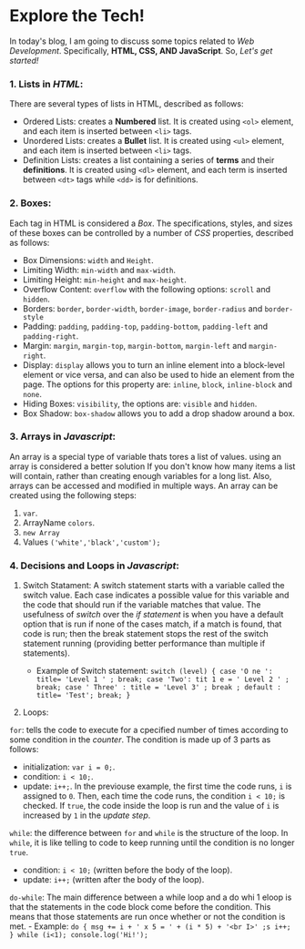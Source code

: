 # Explore the Tech!
In today's blog, I am going to discuss some topics related to _Web Development_. Specifically, **HTML, CSS, AND JavaScript**. So, _Let's get started!_


### 1. Lists in _HTML_:
There are several types of lists in HTML, described as follows:
* Ordered Lists: creates a **Numbered** list. It is created using `<ol>` element, and each item is inserted between `<li>` tags.
* Unordered Lists: creates a **Bullet** list. It is created using `<ul>` element, and each item is inserted between `<li>` tags.
* Definition Lists: creates a list containing a series of **terms** and their **definitions**. It is created using `<dl>` element, and each term is inserted between `<dt>` tags while `<dd>` is for definitions. 


### 2. Boxes:
Each tag in HTML is considered a _Box_. The specifications, styles, and sizes of these boxes can be controlled by a number of _CSS_ properties, described as follows:
* Box Dimensions: `width` and `Height`.
* Limiting Width: `min-width` and `max-width`.
* Limiting Height: `min-height` and `max-height`.
* Overflow Content: `overflow` with the following options: `scroll` and `hidden`.
* Borders: `border`, `border-width`, `border-image`, `border-radius` and `border-style`
* Padding: `padding`, `padding-top`, `padding-bottom`, `padding-left` and `padding-right`.
* Margin: `margin`, `margin-top`, `margin-bottom`, `margin-left` and `margin-right`.
* Display: `display` allows you to turn an inline element into a block-level element or vice versa, and can also be used to hide an element from the page. The options for this property are: `inline`, `block`, `inline-block` and `none`.
* Hiding Boxes: `visibility`, the options are: `visible` and `hidden`.
* Box Shadow: `box-shadow` allows you to add a drop shadow around a box. 


### 3. Arrays in _Javascript_:
An array is a special type of variable thats tores a list of values. using an array is considered a better solution If you don't know how many items a list will contain, rather
than creating enough variables for a long list. Also, arrays can be accessed and modified in multiple ways.
An array can be created using the following steps:
1. `var`.
2. ArrayName `colors`.
3. `new Array`
4. Values `('white','black','custom');`

### 4. Decisions and Loops in _Javascript_:
1. Switch Statament:
A switch statement starts with a variable called the switch value. Each case indicates a possible value for this variable and the code that should run if the variable matches that value. The usefulness of _switch_ over the _if statement_ is when you have a default option that is run if none of the cases match, if a match is found, that code is run; then the break statement stops the rest of the switch statement running (providing better performance than multiple if statements).
    - Example of Switch statement:
`switch (level) {
case 'O ne ':
title= 'Level 1 ' ;
break;
case 'Two':
tit 1 e = ' Level 2 ' ;
break;
case ' Three' :
title = 'Level 3' ;
break ;
default :
title= 'Test';
break;
}`

2. Loops:

`for`: tells the code to execute for a cpecified number of times according to some condition in the _counter_. The condition is made up of 3 parts as follows:
  
   + initialization: `var i = 0;`.
   + condition: `i < 10;`.
   + update: `i++;`.
  In the previouse example, the first time the code runs, `i` is assigned to `0`. Then, each time the code runs, the condition `i < 10;` is checked. If `true`, the code inside the loop is run and the value of `i` is increased by `1` in the _update step_.
  
`while`: the difference between `for` and `while` is the structure of the loop. In `while`, it is like telling to code to keep running until the condition is no longer `true`.
  
   + condition: `i < 10;` (written before the body of the loop).
   + update: `i++;` (written after the body of the loop).
   
`do-while`: The main difference between a while loop and a do whi 1 eloop is that the statements in the code block come before the condition. This means that those statements are run once whether or not the condition is met.
      - Example:
  `do {
    msg += i + ' x 5 = ' + (i * 5) + '<br I>' ;s
    i++;
    } while (i<1);
    console.log('Hi!');
    `
